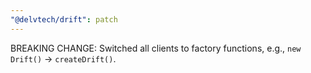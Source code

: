 ```yaml
---
"@delvtech/drift": patch
---
```


BREAKING CHANGE: Switched all clients to factory functions, e.g., `new Drift()` -> `createDrift()`.
